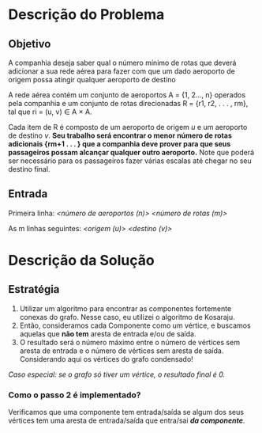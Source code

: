 # Descrição do Problema
## Objetivo

A companhia deseja saber qual o número mínimo de rotas que deverá adicionar a sua rede aérea para fazer com que um dado aeroporto de origem possa atingir qualquer aeroporto de destino

A rede aérea contém um conjunto de aeroportos A = \{1, 2..., n\} operados pela companhia e um conjunto de rotas direcionadas R = \{r1, r2, . . . , rm\}, tal que ri = (u, v) ∈ A × A. 

Cada item de R é composto de um aeroporto de origem _u_ e um aeroporto de destino _v_. **Seu trabalho será encontrar o menor número de rotas adicionais \{rm+1 . . . \} que a companhia deve prover para que seus passageiros possam alcançar qualquer outro aeroporto.** Note que poderá ser necessário para os passageiros fazer várias escalas até chegar no seu destino final.

## Entrada

Primeira linha: *<número de aeroportos (n)> <número de rotas (m)>*

As m linhas seguintes: *<origem (u)> <destino (v)>*

# Descrição da Solução
## Estratégia
1. Utilizar um algoritmo para encontrar as componentes fortemente conexas do grafo. Nesse caso, eu utilizei o algoritmo de Kosaraju.
2.  Então, consideramos cada Componente como um vértice, e buscamos aquelas que **não tem** aresta de entrada e/ou de saída.   
3.  O resultado será o número máximo entre o número de vértices sem aresta de entrada e o número de vértices sem aresta de saída.
    Considerando aqui os vértices do grafo condensado!

_Caso especial: se o grafo só tiver um vértice, o resultado final é 0._

### Como o passo 2 é implementado?
Verificamos que uma componente tem entrada/saída se algum dos seus vértices tem uma aresta de entrada/saída que entra/sai **_da componente_**.
